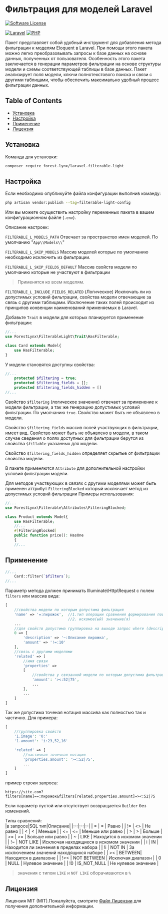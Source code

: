 # Фильтрация для моделей Laravel
[![Software License][ico-license]](LICENSE)

[![Laravel][ico-laravel]](Laravel) [![PHP][ico-php]](PHP) 

Пакет представляет собой удобный инструмент для добавления метода фильтрации к моделям Eloquent в Laravel. При помощи этого пакета можно легко преобразовывать запросы к базе данных на основе данных, полученных от пользователя.
Особенность этого пакета заключается в генерации параметров фильтрации на основе структуры модели и схемы соответствующей таблицы в базе данных. Пакет анализирует поля модели, ключи полнотекстового поиска и связи с другими таблицами, чтобы обеспечить максимально удобный процесс фильтрации данных.

## Table of Contents

* [Установка](#установка)
* [Настройка](#настройка)
* [Применение](#применение)
* [Лицензия](#лицензия)


## Установка

Команда для установки:

```bash
composer require forest-lynx/laravel-filterable-light
```

## Настройка

Если необходимо опубликуйте файла конфигурации выполнив команду:
```bash
php artisan vendor:publish --tag=filterable-light-config
```
Или вы можете осуществить настройку переменных пакета в вашем конфигурационном файле (`.env`).

Описание настроек:

`FILTERABLE_L_MODELS_PATH` Отвечает за пространство имен моделей. По умолчанию "`App\\Models\\`"

`FILTERABLE_L_SKIP_MODELS` Массив моделей которые по умолчанию  необходимо исключить из фильтрации.

`FILTERABLE_L_SKIP_FIELDS_DEFAULT` Массив свойств модели по умолчанию которые не участвуют в фильтрации
> Применятся ко всем моделям.

`FILTERABLE_L_INCLUDE_FIELDS_RELATED` (Логическое) Исключать ли из допустимых условий фильтрации, свойства модели отвечающие за связь с другими таблицами. Исключение таких полей происходит из принципов конвенции наименований применяемых в Laravel.

Добавьте `Trait` в модели для которых планируется применение фильтрации:
```php
//...
use ForestLynx\FilterableLight\Trait\HasFilterable;

class Card extends Model{
    use HasFilterable;
}
```
У модели становятся доступны свойства:

```php
//...
    protected $filtering = true;
    protected $filtering_fields = [];
    protected $filtering_fields_hidden = []
//...
```
Свойство `$filtering` (логическое значение) отвечает за применение к модели фильтрации, а так же генерацию допустимых условий фильтрации. По умолчанию `true`. Свойство может быть не объявлено в модели.

Свойство `$filtering_fields` массив полей участвующих в фильтрации, имеет вид. Свойство может быть не объявлено в модели, в таком случае сведения о полях доступных для фильтрации берутся из свойства `$fillable` указанных для модели.

Свойство `$filtering_fields_hidden` определяет скрытые от фильтрации свойства модели.

В пакете применяются `Attribute` для дополнительной настройки условий фильтрации модели.

Для методов участвующих в связях с другими моделями может быть применен аттрибут `FilteringBlocked` который исключает метод из допустимых условий фильтрации
Примеры использования:
```php
//...
use ForestLynx\Filterable\Attributes\FilteringBlocked;

class Product extends Model{
    use HasFilterable;
    //...
    #[FilteringBlocked]
    public function price(): HasOne
    {
    //...
```

## Применение

```php
//...
    Card::filter(`$filters`);
//...
```
Параметр метода должен принимать Illuminate\Http\Request с полем `filters` или массив вида:
```php
[
    //свойства модели по которым допустима фильтрация
    'name' => '=:пирожок',  //1.тип операции сравнения формирования поискового запроса (до:)
                            //2. искомое(ый) значение(я)
    ...
    //для свойств допустима группировка на выходе запрос where (description ... AND amount ...) 
    0 => [
        'description' => '~:Описание пирожка',
        'amount' => '!=:10'
    ],
    //связь с другими моделями
    'related' => [ 
        //имя связи
        'properties' =>
        [
            //свойства у связанной модели по которым допустима фильтрация
            'amount': '><:52|75',
            ...
        ],
        ...
    ]
]
```
Так же допустима точеная нотация массива как полностью так и частично. Для примера:
```php
[
    //группировка свойств 
    '1.image': '0:'
    '1.amount': 'i:23,52,16'

    'related' => [ 
        //частичная точечная нотация
        'properties.amount': '><:52|75',
        ...
    ]
]
```
пример строки запроса:
```
https://site.com?filters[name]==:пирожок&filters[related.properties.amount]=><:52|75
```
Если параметр пустой или отсутствует возвращается `Builder` без изменений.

Типы сравнений:  
|в запросе|SQL тип|Описание|
|:-:|:-:|:-|
| = | = | Равно |
| != | <> | Не равно |
| < | < | Меньше |
| <= | <= | Меньше или равно |
| > | > | Больше |
| >= | >= | Больше или равно |
| ~ | LIKE | Находится в искомом значении |
| !~ | NOT LIKE | Исключая находящиеся в искомом значении |
| i | IN | Находится ли значения в пределах набора |
| !i | NOT IN | За исключением значений находящихся наборе |
| >< | BETWEEN| Находятся в диапазоне | 
| !>< | NOT BETWEEN | Исключая диапазон | 
| 0 | NULL | Нулевое значение | 
| !0 | IS_NOT_NULL | Не нулевое значение | 

> значения с типом `LIKE` и `NOT LIKE` оборачиваются в `%`

## Лицензия

Лицензия MIT (MIT).Пожалуйста, смотрите [Файл Лицензии](LICENSE) для получения дополнительной информации.


[ico-license]: https://img.shields.io/badge/license-MIT-brightgreen.svg
[ico-laravel]: https://img.shields.io/badge/Laravel-9+-FF2D20?style=for-the-badge&logo=laravel
[ico-php]: https://img.shields.io/badge/PHP-8+-777BB4?style=for-the-badge&logo=php
